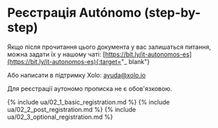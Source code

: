 # Реєстрація Autónomo (step-by-step)

Якщо після прочитання цього документа у вас залишаться питання, можна задати
їх у нашому чаті:
[https://bit.ly/it-autonomos-es](https://bit.ly/it-autonomos-es){:target="_
blank"}

Або написати в підтримку Xolo: [ayuda@xolo.io](mailto:ayuda@xolo.io)

Для реєстрації аутономо прописка не є обов'язковою.

{% include ua/02_1_basic_registration.md %}
{% include ua/02_2_post_registration.md %}
{% include ua/02_3_optional_registration.md %}
